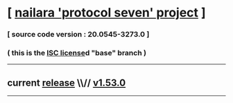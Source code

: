 
# [ [nailara 'protocol seven' project](http://src.nailara.net/) ]

### [ source code version : 20.0545-3273.0 ]

### ( this is the [ISC license](license)d "base" branch )
---
## current [release](https://github.com/anotherlink/nailara/releases) \\\\// [v1.53.0](https://github.com/anotherlink/nailara/releases/tag/v1.53.0)
---
